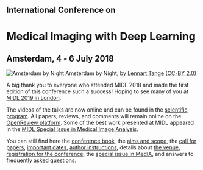 <h2 class="midl">International Conference on</h2>
<h1 class="midl">Medical&nbsp;Imaging with Deep&nbsp;Learning</h1>
<h2 class="centered">Amsterdam, 4 ‑ 6 July 2018</h2>

<p class="primary-photo centered">
    <img alt="Amsterdam by Night" src="/images/amsterdam-by-night.jpg">
    <span class="credits">
        Amsterdam by Night, by <a href="https://www.flickr.com/photos/lennartt">Lennart Tange</a>
        (<a href="https://creativecommons.org/licenses/by/2.0/">CC-BY 2.0</a>)
    </span>
</p>

A big thank you to everyone who attended MIDL 2018 and made the first edition of this conference such a success!
Hoping to see many of you at [MIDL 2019 in London](https://2019.midl.io).

The videos of the talks are now online and can be found in the [scientific program](/scientific-program.html). All papers, reviews, and comments will remain online on the [OpenReview platform](https://openreview.net/group?id=MIDL.io/2018).
Some of the best work presented at MIDL appeared in the [MIDL Special Issue in Medical Image Analysis](https://www.sciencedirect.com/journal/medical-image-analysis/special-issue/10Q0L1013B8).

You can still find here
the [conference book](/conference_book.pdf),
the [aims and scope](/aims-and-scope.html),
the [call for papers](/call-for-papers.html),
[important dates](/important-dates.html),
[author instructions](/author-instructions.html),
details about [the venue](/venue.html),
[registration for the conference](/registration.html),
the [special issue in MedIA](/special-issue.html),
and answers to [frequently asked questions](/faq.html).